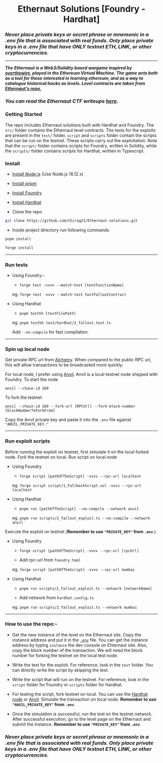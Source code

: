# <h1 align="center"> Ethernaut Solutions [Foundry - Hardhat]</h1>

### _Never place private keys or secret phrase or mnemonic in a .env file that is associated with real funds. Only place private keys in a .env file that have ONLY testnet ETH, LINK, or other cryptocurrencies._

---

*__The Ethernaut is a Web3/Solidity based wargame inspired by [overthewire](https://overthewire.org), played in the Ethereum Virtual Machine. The game acts both as a tool for those interested in learning ethereum, and as a way to catalogue historical hacks as levels. Level contracts are taken from [Ethernaut's repo.](https://github.com/OpenZeppelin/ethernaut)__*


### *You  can read the Ethernaut CTF writeups [here](https://medium.com/@0xcsp/list/ethernaut-solutions-and-walkthrough-foundry-hardhat-585520fff8ad).*

### Getting Started
The repo includes Ethernaut solutions built with Hardhat and Foundry. The `src/` folder contains the Ethernaut level contracts. The tests for the exploits are present in the `test/` folder. `script` and `scripts` folder contain the scripts that can be run on the testnet. These scripts carry out the exploitation.
Note that the `script/` folder contains scripts for Foundry, written in Solidity, while the `scripts/` folder contains scripts for Hardhat, written in Typescript.
### Install
- [Install Node.js](https://nodejs.org/en/) (Use Node.js 18.12.x)

- [Install pnpm](https://pnpm.io/installation)

- [Install Foundry](https://book.getfoundry.sh/getting-started/installation)

- [Install Hardhat](https://hardhat.org/hardhat-runner/docs/getting-started#installation)

- Clone the repo
```bash
git clone https://github.com/Chirag21/Ethernaut-solutions.git
```
- Inside project directory run following commands

```bash
pnpm install
```

```bash
forge install
```
---

### Run tests
- Using Foundry:-
     - ```
       forge test -vvvv --match-test [testFunctionName]
        ```
    
    eg. ```forge test -vvvv --match-test testFalloutContract```
    
- Using Hardhat
    - ```
      pnpm testhh [testFilePath]
      ```

    eg. ```pnpm testhh test/hardhat/2_fallout.test.ts```

    Add `--no-compile` for fast compilation.
    
---

### Spin up local node
Get private RPC url from [Alchemy](https://www.alchemy.com/overviews/private-rpc-endpoint). When compared to the public RPC url, this will allow transactions to be broadcasted more quickly. 

For local node, I prefer using [Anvil](https://book.getfoundry.sh/anvil/). Anvil is a local testnet node shipped with Foundry.
To start the node
```
anvil --chain-id 169
```
To fork the testnet
```
anvil --chain-id 169 --fork-url [RPCUrl] --fork-block-number [blockNumberToForkFrom]
```
Copy the Anvil private key and paste it into the `.env` file against `"ANVIL_PRIVATE_KEY."`

---

### Run exploit scripts
Before running the exploit on testnet, first simulate it on the local forked node.
Fork the testnet on local.
Run script on local node

- Using Foundry 
    - ```
      forge script [pathOfTheScript] -vvvv --rpc-url localhost
      ```
    
    eg. ```
      forge script script/1_FallbackScript.sol -vvvv --rpc-url localhost
      ```

- Using Hardhat
    - ```
      pnpm run [pathOfTheScript] --no-compile --network anvil
      ```
    
    eg. ```
      pnpm run scripts/2_fallout_exploit.ts --no-compile --network anvil
      ```

Execute the exploit on testnet (__Remember to use `"PRIVATE_KEY"` from `.env`__.)

- Using Foundry
    - ```
      forge script [pathOfTheScript] -vvvv --rpc-url [rpcUrl]
      ```
    - Add rpc-url from `foundry.toml`
    
    eg. ```
      forge script [pathOfTheScript] -vvvv --rpc-url mumbai
      ```

- Using Hardhat
    - ```
      pnpm run scripts/2_fallout_exploit.ts --network [networkName]
      ```
      
    - Add network from `hardhat.config.ts`
    
    eg. ```
      pnpm run scripts/2_fallout_exploit.ts --network mumbai
      ```
---

### How to use the repo:-
- Get the new instance of the level on the Ethernaut site. Copy the instance address and put it in the [`.env`](https://github.com/Chirag21/Ethernaut-solutions/blob/main/.evn-example) file. You can get the instance address by typing `instance` the dev console on Ehternaut site. Also, copy the block number of the transaction. We will need the block number for forking the testnet on the local test node.

- Write the test for the exploit. For reference, look in the `test` folder. You can directly write the script by skipping the test.

- Write the script that will run on the testnet. For reference, look in the `script` folder for Foundry or `scripts` folder for Hardhat. 
- For testing the script, fork testnet on local. You can use the [Hardhat node](https://hardhat.org/hardhat-network/docs/overview) or [Anvil](https://book.getfoundry.sh/anvil/). Simulate the transaction on local node. __Remember to use `"ANVIL_PRIVATE_KEY"` from `.env`__.

- Once the simulation is successful, run the test on the testnet network. After successful execution, go to the level page on the Ethernaut and submit the instance. __Remember to use `"PRIVATE_KEY"` from `.env`__.


### _Never place private keys or secret phrase or mnemonic in a .env file that is associated with real funds. Only place private keys in a .env file that have ONLY testnet ETH, LINK, or other cryptocurrencies._
